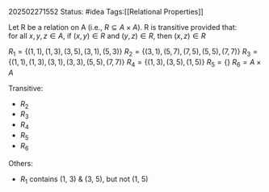 202502271552
Status: #idea
Tags:[[Relational Properties]]

Let R be a relation on A (i.e., $R ⊆ A × A$). R is transitive provided that:  
	for all $x, y , z ∈ A,$ if $(x, y ) ∈ R$ and $(y , z) ∈ R$, then $(x, z) ∈ R$

$R_{1} = \{(1, 1), (1, 3), (3, 5), (3, 1), (5, 3)\}$
$R_{2} = \{(3, 1), (5, 7), (7, 5), (5, 5), (7, 7)\}$
$R_{3} = \{(1, 1), (1, 3), (3, 1), (3, 3), (5, 5), (7, 7)\}$
$R_{4} = \{(1, 3), (3, 5), (1, 5)\}$
$R_{5} = \{ \}$
$R_{6} = A × A$

Transitive:
- $R_{2}$
- $R_{3}$
- $R_{4}$
- $R_{5}$
- $R_{6}$

Others:
- $R_{1}$ contains (1, 3) & (3, 5), but not (1, 5)